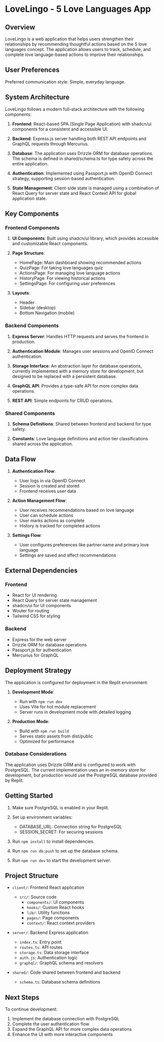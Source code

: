 # LoveLingo - 5 Love Languages App

## Overview

LoveLingo is a web application that helps users strengthen their relationships by recommending thoughtful actions based on the 5 love languages concept. The application allows users to track, schedule, and complete love language-based actions to improve their relationships.

## User Preferences

Preferred communication style: Simple, everyday language.

## System Architecture

LoveLingo follows a modern full-stack architecture with the following components:

1. **Frontend**: React-based SPA (Single Page Application) with shadcn/ui components for a consistent and accessible UI.

2. **Backend**: Express.js server handling both REST API endpoints and GraphQL requests through Mercurius.

3. **Database**: The application uses Drizzle ORM for database operations. The schema is defined in shared/schema.ts for type safety across the entire application.

4. **Authentication**: Implemented using Passport.js with OpenID Connect strategy, supporting session-based authentication.

5. **State Management**: Client-side state is managed using a combination of React Query for server state and React Context API for global application state.

## Key Components

### Frontend Components

1. **UI Components**: Built using shadcn/ui library, which provides accessible and customizable React components.

2. **Page Structure**:
   - HomePage: Main dashboard showing recommended actions
   - QuizPage: For taking love languages quiz
   - ActionsPage: For managing love language actions
   - HistoryPage: For viewing historical actions
   - SettingsPage: For configuring user preferences

3. **Layouts**:
   - Header
   - Sidebar (desktop)
   - Bottom Navigation (mobile)

### Backend Components

1. **Express Server**: Handles HTTP requests and serves the frontend in production.

2. **Authentication Module**: Manages user sessions and OpenID Connect authentication.

3. **Storage Interface**: An abstraction layer for database operations, currently implemented with a memory store for development, but designed to be replaced with a persistent database.

4. **GraphQL API**: Provides a type-safe API for more complex data operations.

5. **REST API**: Simple endpoints for CRUD operations.

### Shared Components

1. **Schema Definitions**: Shared between frontend and backend for type safety.

2. **Constants**: Love language definitions and action tier classifications shared across the application.

## Data Flow

1. **Authentication Flow**:
   - User logs in via OpenID Connect
   - Session is created and stored
   - Frontend receives user data

2. **Action Management Flow**:
   - User receives recommendations based on love language
   - User can schedule actions
   - User marks actions as complete
   - History is tracked for completed actions

3. **Settings Flow**:
   - User configures preferences like partner name and primary love language
   - Settings are saved and affect recommendations

## External Dependencies

### Frontend
- React for UI rendering
- React Query for server state management
- shadcn/ui for UI components
- Wouter for routing
- Tailwind CSS for styling

### Backend
- Express for the web server
- Drizzle ORM for database operations
- Passport.js for authentication
- Mercurius for GraphQL

## Deployment Strategy

The application is configured for deployment in the Replit environment:

1. **Development Mode**:
   - Run with `npm run dev`
   - Uses Vite for hot module replacement
   - Server runs in development mode with detailed logging

2. **Production Mode**:
   - Build with `npm run build`
   - Serves static assets from dist/public
   - Optimized for performance

### Database Considerations

The application uses Drizzle ORM and is configured to work with PostgreSQL. The current implementation uses an in-memory store for development, but production would use the PostgreSQL database provided by Replit.

## Getting Started

1. Make sure PostgreSQL is enabled in your Replit.
2. Set up environment variables:
   - DATABASE_URL: Connection string for PostgreSQL
   - SESSION_SECRET: For securing sessions

3. Run `npm install` to install dependencies.
4. Run `npm run db:push` to set up the database schema.
5. Run `npm run dev` to start the development server.

## Project Structure

- `client/`: Frontend React application
  - `src/`: Source code
    - `components/`: UI components
    - `hooks/`: Custom React hooks
    - `lib/`: Utility functions
    - `pages/`: Page components
    - `context/`: React context providers

- `server/`: Backend Express application
  - `index.ts`: Entry point
  - `routes.ts`: API routes
  - `storage.ts`: Data storage interface
  - `auth.js`: Authentication logic
  - `graphql/`: GraphQL schema and resolvers

- `shared/`: Code shared between frontend and backend
  - `schema.ts`: Database schema definitions

## Next Steps

To continue development:

1. Implement the database connection with PostgreSQL
2. Complete the user authentication flow
3. Expand the GraphQL API for more complex data operations
4. Enhance the UI with more interactive components